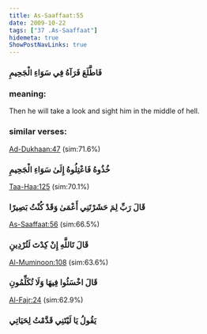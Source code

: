 ```yaml
---
title: As-Saaffaat:55
date: 2009-10-22
tags: ["37 .As-Saaffaat"]
hidemeta: true 
ShowPostNavLinks: true 
---
```

### فَاطَّلَعَ فَرَآهُ فِي سَوَاءِ الْجَحِيمِ
### meaning: 
Then he will take a look and sight him in the middle of hell.
### similar verses: 

[Ad-Dukhaan:47](/44/47) (sim:71.6%)

### خُذُوهُ فَاعْتِلُوهُ إِلَىٰ سَوَاءِ الْجَحِيمِ

[Taa-Haa:125](/20/125) (sim:70.1%)

### قَالَ رَبِّ لِمَ حَشَرْتَنِي أَعْمَىٰ وَقَدْ كُنْتُ بَصِيرًا

[As-Saaffaat:56](/37/56) (sim:66.5%)

### قَالَ تَاللَّهِ إِنْ كِدْتَ لَتُرْدِينِ

[Al-Muminoon:108](/23/108) (sim:63.6%)

### قَالَ اخْسَئُوا فِيهَا وَلَا تُكَلِّمُونِ

[Al-Fajr:24](/89/24) (sim:62.9%)

### يَقُولُ يَا لَيْتَنِي قَدَّمْتُ لِحَيَاتِي
